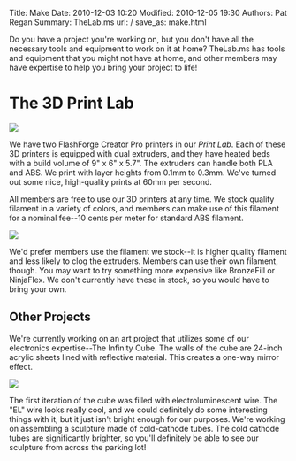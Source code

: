 Title: Make
Date: 2010-12-03 10:20
Modified: 2010-12-05 19:30
Authors: Pat Regan
Summary: TheLab.ms
url: /
save_as: make.html

Do you have a project you're working on, but you don't have all the necessary tools and equipment to work on it at home?  TheLab.ms has tools and equipment that you might not have at home, and other members may have expertise to help you bring your project to life!

# The 3D Print Lab

<img class="img-right" src="{filename}/images/3DPrinting1_tn.jpg" />

We have two FlashForge Creator Pro printers in our *Print Lab*.  Each of these 3D printers is equipped with dual extruders, and they have heated beds with a build volume of 9" x 6" x 5.7".  The extruders can handle both PLA and ABS.  We print with layer heights from 0.1mm to 0.3mm.  We've turned out some nice, high-quality prints at 60mm per second.


All members are free to use our 3D printers at any time.  We stock quality filament in a variety of colors, and members can make use of this filament for a nominal fee--10 cents per meter for standard ABS filament.

<img class="img-left" src="{filename}/images/3DPrinting2_tn.jpg" />

We'd prefer members use the filament we stock--it is higher quality filament and less likely to clog the extruders.  Members can use their own filament, though.  You may want to try something more expensive like BronzeFill or NinjaFlex.  We don't currently have these in stock, so you would have to bring your own.

## Other Projects

We're currently working on an art project that utilizes some of our electronics expertise--The Infinity Cube.  The walls of the cube are 24-inch acrylic sheets lined with reflective material.  This creates a one-way mirror effect.

<img src="{filename}/images/CubeAlpha.jpg" />

The first iteration of the cube was filled with electroluminescent wire.  The "EL" wire looks really cool, and we could definitely do some interesting things with it, but it just isn't bright enough for our purposes.  We're working on assembling a sculpture made of cold-cathode tubes.  The cold cathode tubes are significantly brighter, so you'll definitely be able to see our sculpture from across the parking lot!
